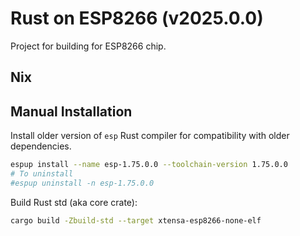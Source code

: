 # Rust on ESP8266 (v2025.0.0)

Project for building for ESP8266 chip.

## Nix

## Manual Installation


Install older version of `esp` Rust compiler for compatibility with older dependencies.

```sh
espup install --name esp-1.75.0.0 --toolchain-version 1.75.0.0
# To uninstall
#espup uninstall -n esp-1.75.0.0
```

Build Rust std (aka core crate):

```sh
cargo build -Zbuild-std --target xtensa-esp8266-none-elf
```
